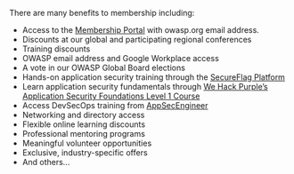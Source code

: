 <p>There are many benefits to membership including:</p>
      <ul> 
        <li>Access to the <a href="https://members.owasp.org/">Membership Portal</a> with owasp.org email address.</li>
        <li>Discounts at our global and participating regional conferences</li>
        <li>Training discounts</li>
        <li>OWASP email address and Google Workplace access</li>
        <li>A vote in our OWASP Global Board elections</li>
	<li>Hands-on application security training through the <a href="https://www.secureflag.com/owasp.html">SecureFlag Platform</a></li> 
        <li>Learn application security fundamentals through <a href="https://academy.wehackpurple.com/enroll/1506193?th__ug=ee41e186&th__c=owaspmembers">We Hack Purple’s Application Security Foundations Level 1 Course</a></li> 
	<li>Access DevSecOps training from <a href="https://learning.appsecengineer.com/signup/partner/Y29tcGFueV9hY2I4ODBkMC02M2Y3LTRkMzctYjI0ZS0yMDQ5ZDYwYzhmMjU">AppSecEngineer</a></li>
      	<li>Networking and directory access</li>
        <li>Flexible online learning discounts</li>
        <li>Professional mentoring programs</li>
        <li>Meaningful volunteer opportunities</li>
        <li> Exclusive, industry-specific offers</li>
        <li>And others...</li>
      </ul>